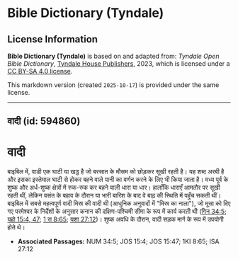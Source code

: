 # Bible Dictionary (Tyndale)

## License Information

**Bible Dictionary (Tyndale)** is based on and adapted from: _Tyndale Open Bible Dictionary_, [Tyndale House Publishers](https://tyndaleopenresources.com/), 2023, which is licensed under a [CC BY-SA 4.0 license](https://creativecommons.org/licenses/by-sa/4.0/legalcode.en).

This markdown version (created `2025-10-17`) is provided under the same license.



--------------------------------

## वादी (id: 594860)

वादी
====

बाइबिल में, वाडी एक घाटी या खड्ड है जो बरसात के मौसम को छोड़कर सूखी रहती है। यह शब्द अरबी है और इसका इस्तेमाल घाटी से होकर बहने वाले पानी का वर्णन करने के लिए भी किया जाता है। मध्य पूर्व के शुष्क और अर्ध\-शुष्क क्षेत्रों में रुक\-रुक कर बहने वाली धारा या धार। हालाँकि धाराएँ आमतौर पर सूखी रहती थीं, लेकिन वसंत के बहाव के दौरान या भारी बारिश के बाद वे बाढ़ की स्थिति में पहुँच सकती थीं। बाइबिल में सबसे महत्वपूर्ण वादी मिस्र की वादी थी (आधुनिक अनुवादों में "मिस्र का नाला"), जो मूसा को दिए गए परमेश्वर के निर्देशों के अनुसार कनान की दक्षिण\-पश्चिमी सीमा के रूप में कार्य करती थी ([गिन 34:5](https://ref.ly/Num34:5); [यहो 15:4, 47](https://ref.ly/Josh15:4,Josh15:47); [1 रा 8:65](https://ref.ly/1Kgs8:65); [यशा 27:12](https://ref.ly/Isa27:12))। शुष्क अवधि के दौरान, वादी सड़क मार्ग के रूप में उपयोगी होते थे। 

* **Associated Passages:** NUM 34:5; JOS 15:4; JOS 15:47; 1KI 8:65; ISA 27:12

